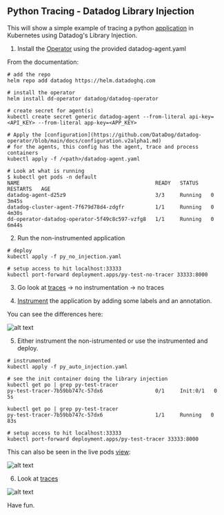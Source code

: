 Python Tracing - Datadog Library Injection
--

This will show a simple example of tracing a python [application](https://github.com/docker/awesome-compose/tree/master/flask) 
in Kubernetes using Datadog's Library Injection.  
  
1) Install the [Operator](https://docs.datadoghq.com/getting_started/containers/datadog_operator/)
using the provided datadog-agent.yaml  
    
From the documentation:  
  
```  
# add the repo  
helm repo add datadog https://helm.datadoghq.com  
  
# install the operator  
helm install dd-operator datadog/datadog-operator  
  
# create secret for agent(s)  
kubectl create secret generic datadog-agent --from-literal api-key=<API_KEY> --from-literal app-key=<APP_KEY>  
  
# Apply the [configuration](https://github.com/DataDog/datadog-operator/blob/main/docs/configuration.v2alpha1.md) 
# for the agents, this config has the agent, trace and process containers  
kubectl apply -f /<path>/datadog-agent.yaml  
  
# Look at what is running  
$ kubectl get pods -n default  
NAME                                            READY   STATUS    RESTARTS   AGE  
datadog-agent-d25z9                             3/3     Running   0          3m45s  
datadog-cluster-agent-7f679d78d4-zdgfr          1/1     Running   0          4m30s  
dd-operator-datadog-operator-5f49c8c597-vzfg8   1/1     Running   0          6m44s  
```  
  
2) Run the non-instrumented application  
  
```  
# deploy  
kubectl apply -f py_no_injection.yaml  
  
# setup access to hit localhost:33333  
kubectl port-forward deployment.apps/py-test-no-tracer 33333:8000  
```  
  
3) Go look at [traces](https://app.datadoghq.com/apm/traces) -> no instrumentation -> no traces  
  
4) [Instrument](https://docs.datadoghq.com/tracing/trace_collection/library_injection_local/?tab=kubernetes) 
the application by adding some labels and an annotation.  
  
You can see the differences here:  
  
![alt text](https://github.com/jgibbons-cp/datadog/blob/main/kubernetes/python_library_injection_tracing/instrumentation_changes.png?raw=true)  
  
5) Either instrument the non-istrumented or use the instrumented and deploy.  
  
```  
# instrumented  
kubectl apply -f py_auto_injection.yaml  
  
# see the init container doing the library injection  
kubectl get po | grep py-test-tracer  
py-test-tracer-7b59bb747c-57dx6                 0/1     Init:0/1   0          5s  
  
kubectl get po | grep py-test-tracer  
py-test-tracer-7b59bb747c-57dx6                 1/1     Running   0          83s  
  
# setup access to hit localhost:33333  
kubectl port-forward deployment.apps/py-test-tracer 33333:8000  
```  
  
This can also be seen in the live pods [view](https://app.datadoghq.com/orchestration/overview/pod):  
  
![alt text](https://github.com/jgibbons-cp/datadog/blob/main/kubernetes/python_library_injection_tracing/live_containers_view.png?raw=true)  
  
6) Look at [traces](https://app.datadoghq.com/apm/traces)  
  
![alt text](https://github.com/jgibbons-cp/datadog/blob/main/kubernetes/python_library_injection_tracing/trace.png?raw=true)  
  
Have fun.  


